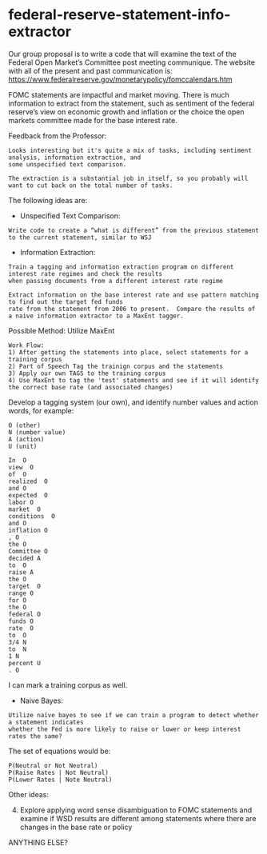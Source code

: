 # federal-reserve-statement-info-extractor

Our group proposal is to write a code that will examine the text of the Federal Open Market’s
Committee post meeting communique. The website with all of the present and past communication is:
https://www.federalreserve.gov/monetarypolicy/fomccalendars.htm

FOMC statements are impactful and market moving. There is much information to extract from the
statement, such as sentiment of the federal reserve’s view on economic growth and inflation or the
choice the open markets committee made for the base interest rate. 

Feedback from the Professor:

```
Looks interesting but it's quite a mix of tasks, including sentiment analysis, information extraction, and 
some unspecified text comparison.  

The extraction is a substantial job in itself, so you probably will want to cut back on the total number of tasks.
```

The following ideas are:

- Unspecified Text Comparison: 
```
Write code to create a “what is different” from the previous statement to the current statement, similar to WSJ
```

- Information Extraction:

   
```
Train a tagging and information extraction program on different interest rate regimes and check the results 
when passing documents from a different interest rate regime 

```

```
Extract information on the base interest rate and use pattern matching to find out the target fed funds 
rate from the statement from 2006 to present.  Compare the results of a naive information extractor to a MaxEnt tagger.
```

Possible Method: Utilize MaxEnt

```
Work Flow:
1) After getting the statements into place, select statements for a training corpus
2) Part of Speech Tag the trainign corpus and the statements
3) Apply our own TAGS to the training corpus
4) Use MaxEnt to tag the 'test' statements and see if it will identify the correct base rate (and associated changes)
```

Develop a tagging system (our own), and identify number values and action words, for example:

    O (other)
    N (number value)
    A (action)
    U (unit)

    In  O
    view  O
    of  O
    realized  O
    and O
    expected  O
    labor O
    market  O
    conditions  O
    and O
    inflation O
    , O
    the O
    Committee O
    decided A
    to  O
    raise A
    the O
    target  O
    range O
    for O
    the O
    federal O
    funds O
    rate  O
    to  O
    3/4 N
    to  N
    1 N
    percent U
    . O

I can mark a training corpus as well. 


- Naive Bayes:
```
Utilize naïve bayes to see if we can train a program to detect whether a statement indicates
whether the Fed is more likely to raise or lower or keep interest rates the same?
```
The set of equations would be: 
```
P(Neutral or Not Neutral) 
P(Raise Rates | Not Neutral) 
P(Lower Rates | Note Neutral)
```

Other ideas:

4. Explore applying word sense disambiguation to FOMC statements and examine if WSD results are different among statements where there are changes in the base rate or policy


ANYTHING ELSE?
